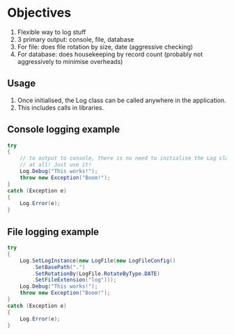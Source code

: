 Objectives
==========
1. Flexible way to log stuff
2. 3 primary output: console, file, database
3. For file: does file rotation by size, date (aggressive checking)
4. For database: does housekeeping by record count (probably not aggressively to minimise overheads)

Usage
-----
1. Once initialised, the Log class can be called anywhere in the application.
2. This includes calls in libraries.

Console logging example
-------------------------------

```csharp
try
{
    // to output to console, there is no need to initialise the Log class
    // at all! Just use it!
    Log.Debug("This works!");
    throw new Exception("Boom!");
}
catch (Exception e)
{
    Log.Error(e);
}
```

File logging example
----------------------------
 
```csharp
try
{
    Log.SetLogInstance(new LogFile(new LogFileConfig()
        .SetBasePath(".")
        .SetRotationBy(LogFile.RotateByType.DATE)
        .SetFileExtension("log")));
    Log.Debug("This works!");
    throw new Exception("Boom!");
}
catch (Exception e)
{
    Log.Error(e);
}
```
